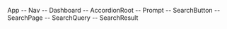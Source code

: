 App
-- Nav
-- Dashboard
  -- AccordionRoot
    -- Prompt
    -- SearchButton
  -- SearchPage
    -- SearchQuery
    -- SearchResult